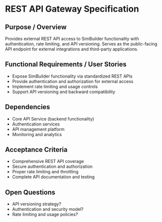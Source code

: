 # REST API Gateway Specification

## Purpose / Overview
Provides external REST API access to SimBuilder functionality with authentication, rate limiting, and API versioning. Serves as the public-facing API endpoint for external integrations and third-party applications.

## Functional Requirements / User Stories
- Expose SimBuilder functionality via standardized REST APIs
- Provide authentication and authorization for external access
- Implement rate limiting and usage controls
- Support API versioning and backward compatibility

## Dependencies
- Core API Service (backend functionality)
- Authentication services
- API management platform
- Monitoring and analytics

## Acceptance Criteria
- Comprehensive REST API coverage
- Secure authentication and authorization
- Proper rate limiting and throttling
- Complete API documentation and testing

## Open Questions
- API versioning strategy?
- Authentication and security model?
- Rate limiting and usage policies?